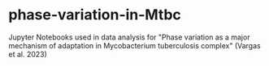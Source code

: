# phase-variation-in-Mtbc
Jupyter Notebooks used in data analysis for "Phase variation as a major mechanism of adaptation in Mycobacterium tuberculosis complex" (Vargas et al. 2023)
